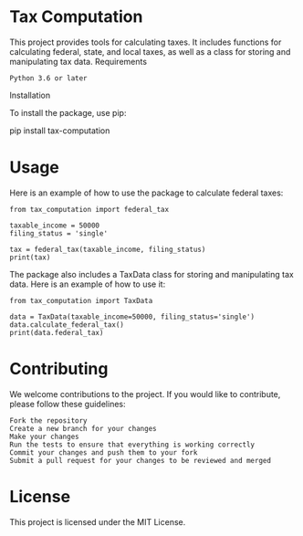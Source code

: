 # Tax Computation

This project provides tools for calculating taxes. It includes functions for calculating federal, state, and local taxes, as well as a class for storing and manipulating tax data.
Requirements

    Python 3.6 or later

Installation

To install the package, use pip:

pip install tax-computation

# Usage

Here is an example of how to use the package to calculate federal taxes:

```
from tax_computation import federal_tax

taxable_income = 50000
filing_status = 'single'

tax = federal_tax(taxable_income, filing_status)
print(tax)

```

The package also includes a TaxData class for storing and manipulating tax data. Here is an example of how to use it:

```
from tax_computation import TaxData

data = TaxData(taxable_income=50000, filing_status='single')
data.calculate_federal_tax()
print(data.federal_tax)
```

# Contributing

We welcome contributions to the project. If you would like to contribute, please follow these guidelines:

    Fork the repository
    Create a new branch for your changes
    Make your changes
    Run the tests to ensure that everything is working correctly
    Commit your changes and push them to your fork
    Submit a pull request for your changes to be reviewed and merged

# License

This project is licensed under the MIT License.

